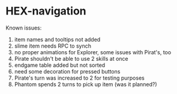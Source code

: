 # HEX-navigation

Known issues:
1) item names and tooltips not added
2) slime item needs RPC to synch
3) no proper animations for Explorer, some issues with Pirat's, too
4) Pirate shouldn't be able to use 2 skills at once
5) endgame table added but not sorted
6) need some decoration for pressed buttons
7) Pirate's turn was increased to 2 for testing purposes
8) Phantom spends 2 turns to pick up item (was it planned?)






